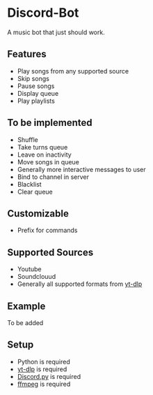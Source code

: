 # Discord-Bot

A music bot that just should work.

## Features
  * Play songs from any supported source
  * Skip songs
  * Pause songs
  * Display queue
  * Play playlists
  
## To be implemented
  * Shuffle
  * Take turns queue
  * Leave on inactivity
  * Move songs in queue
  * Generally more interactive messages to user
  * Bind to channel in server
  * Blacklist
  * Clear queue
  
## Customizable
  * Prefix for commands

## Supported Sources
  * Youtube
  * Soundclouud
  * Generally all supported formats from [yt-dlp](https://github.com/yt-dlp/yt-dlp/)

## Example
To be added

## Setup
  * Python is required
  * [yt-dlp](https://github.com/yt-dlp/yt-dlp/) is required
  * [Discord.py](https://github.com/Rapptz/discord.py) is required
  * [ffmpeg](https://ffmpeg.org/) is required
